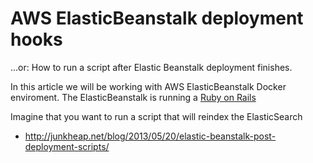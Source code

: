 # AWS ElasticBeanstalk deployment hooks

...or: How to run a script after Elastic Beanstalk deployment finishes.

In this article we will be working with AWS ElasticBeanstalk Docker
enviroment. The ElasticBeanstalk is running a [Ruby on Rails](todo)

Imagine that you want to run a script that will reindex the
ElasticSearch





* http://junkheap.net/blog/2013/05/20/elastic-beanstalk-post-deployment-scripts/

